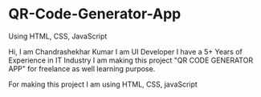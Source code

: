 # QR-Code-Generator-App
Using HTML, CSS, JavaScript

Hi,
I am Chandrashekhar Kumar
I am UI Developer
I have a 5+ Years of Experience in IT Industry
I am making this project "QR CODE GENERATOR APP" for freelance as well learning purpose.

For making this project I am using HTML, CSS, javaScript
